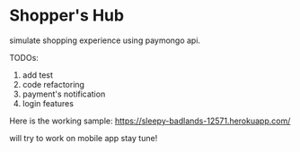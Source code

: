 # Shopper's Hub

simulate shopping experience using paymongo api.

TODOs:

1. add test
2. code refactoring
3. payment's notification
4. login features

Here is the working sample: https://sleepy-badlands-12571.herokuapp.com/

will try to work on mobile app stay tune!
